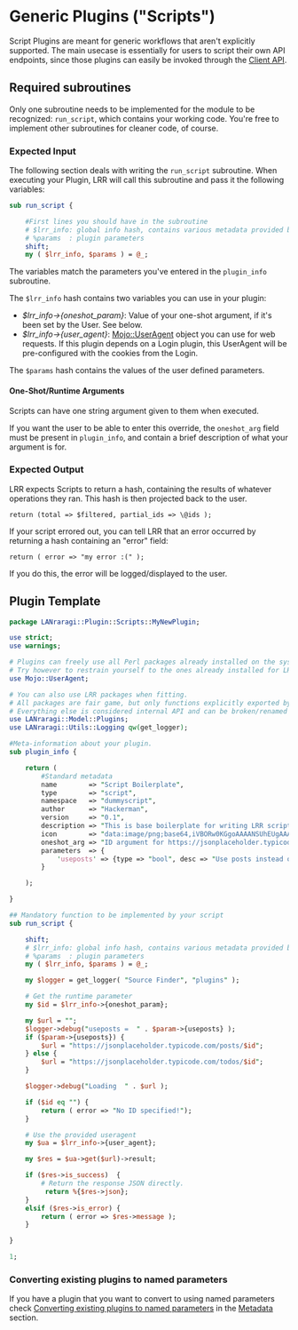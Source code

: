 # Generic Plugins \("Scripts"\)

Script Plugins are meant for generic workflows that aren't explicitly supported.
The main usecase is essentially for users to script their own API endpoints, since those plugins can easily be invoked through the [Client API](../api-documentation/getting-started.md).

## Required subroutines

Only one subroutine needs to be implemented for the module to be recognized: `run_script`, which contains your working code. You're free to implement other subroutines for cleaner code, of course.

### Expected Input

The following section deals with writing the `run_script` subroutine.
When executing your Plugin, LRR will call this subroutine and pass it the following variables:

```perl
sub run_script {

    #First lines you should have in the subroutine
    # $lrr_info: global info hash, contains various metadata provided by LRR
    # %params  : plugin parameters
    shift;
    my ( $lrr_info, $params ) = @_;
```

The variables match the parameters you've entered in the `plugin_info` subroutine.

The `$lrr_info` hash contains two variables you can use in your plugin:

* _$lrr\_info->{oneshot\_param}_: Value of your one-shot argument, if it's been set by the User. See below.
* _$lrr\_info->{user\_agent}_: [Mojo::UserAgent](https://mojolicious.org/perldoc/Mojo/UserAgent) object you can use for web requests. If this plugin depends on a Login plugin, this UserAgent will be pre-configured with the cookies from the Login.

The `$params` hash contains the values of the user defined parameters.

#### One-Shot/Runtime Arguments

Scripts can have one string argument given to them when executed.

If you want the user to be able to enter this override, the `oneshot_arg` field must be present in `plugin_info`, and contain a brief description of what your argument is for.

### Expected Output

LRR expects Scripts to return a hash, containing the results of whatever operations they ran.
This hash is then projected back to the user.

`return (total => $filtered, partial_ids => \@ids );`

If your script errored out, you can tell LRR that an error occurred by returning a hash containing an "error" field:

`return ( error => "my error :(" );`

If you do this, the error will be logged/displayed to the user.

## Plugin Template

```perl
package LANraragi::Plugin::Scripts::MyNewPlugin;

use strict;
use warnings;

# Plugins can freely use all Perl packages already installed on the system
# Try however to restrain yourself to the ones already installed for LRR (see tools/cpanfile) to avoid extra installations by the end-user.
use Mojo::UserAgent;

# You can also use LRR packages when fitting.
# All packages are fair game, but only functions explicitly exported by the Utils packages are supported between versions.
# Everything else is considered internal API and can be broken/renamed between versions.
use LANraragi::Model::Plugins;
use LANraragi::Utils::Logging qw(get_logger);

#Meta-information about your plugin.
sub plugin_info {

    return (
        #Standard metadata
        name        => "Script Boilerplate",
        type        => "script",
        namespace   => "dummyscript",
        author      => "Hackerman",
        version     => "0.1",
        description => "This is base boilerplate for writing LRR scripts. Uses JSONPlaceholder to return bogus data.",
        icon        => "data:image/png;base64,iVBORw0KGgoAAAANSUhEUgAAABQAAAAUCAIAAAAC64paAAAAAXNSR0IArs4c6QAAAARnQU1BAACxjwv8YQUAAAAJcEhZcwAADsMAAA7DAcdvqGQAAABZSURBVDhPzY5JCgAhDATzSl+e/2irOUjQSFzQog5hhqIl3uBEHPxIXK7oFXwVE+Hj5IYX4lYVtN6MUW4tGw5jNdjdt5bLkwX1q2rFU0/EIJ9OUEm8xquYOQFEhr9vvu2U8gAAAABJRU5ErkJggg==",
        oneshot_arg => "ID argument for https://jsonplaceholder.typicode.com/",
        parameters  => {
            'useposts' => {type => "bool", desc => "Use posts instead of todos (jsonplaceholder)"}
        }

    );

}

## Mandatory function to be implemented by your script
sub run_script {

    shift;
    # $lrr_info: global info hash, contains various metadata provided by LRR
    # %params  : plugin parameters
    my ( $lrr_info, $params ) = @_;

    my $logger = get_logger( "Source Finder", "plugins" );

    # Get the runtime parameter
    my $id = $lrr_info->{oneshot_param};

    my $url = "";
    $logger->debug("useposts =  " . $param->{useposts} );
    if ($param->{useposts}) {
        $url = "https://jsonplaceholder.typicode.com/posts/$id";
    } else {
        $url = "https://jsonplaceholder.typicode.com/todos/$id";
    }

    $logger->debug("Loading  " . $url );

    if ($id eq "") {
        return ( error => "No ID specified!");
    }

    # Use the provided useragent
    my $ua = $lrr_info->{user_agent};

    my $res = $ua->get($url)->result;

    if ($res->is_success)  {
        # Return the response JSON directly.
         return %{$res->json};
    }
    elsif ($res->is_error) {
        return ( error => $res->message );
    }

}

1;
```

### Converting existing plugins to named parameters

If you have a plugin that you want to convert to using named parameters check [Converting existing plugins to named parameters](metadata.md#converting-existing-plugins-to-named-parameters) in the [Metadata](./metadata.md) section.
